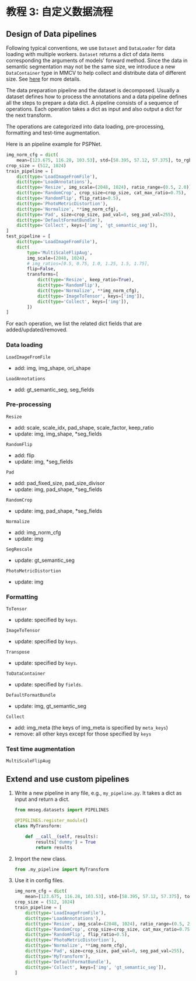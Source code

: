 # 教程 3: 自定义数据流程

## Design of Data pipelines

Following typical conventions, we use `Dataset` and `DataLoader` for data loading
with multiple workers. `Dataset` returns a dict of data items corresponding
the arguments of models' forward method.
Since the data in semantic segmentation may not be the same size,
we introduce a new `DataContainer` type in MMCV to help collect and distribute
data of different size.
See [here](https://github.com/open-mmlab/mmcv/blob/master/mmcv/parallel/data_container.py) for more details.

The data preparation pipeline and the dataset is decomposed. Usually a dataset
defines how to process the annotations and a data pipeline defines all the steps to prepare a data dict.
A pipeline consists of a sequence of operations. Each operation takes a dict as input and also output a dict for the next transform.

The operations are categorized into data loading, pre-processing, formatting and test-time augmentation.

Here is an pipeline example for PSPNet.

```python
img_norm_cfg = dict(
    mean=[123.675, 116.28, 103.53], std=[58.395, 57.12, 57.375], to_rgb=True)
crop_size = (512, 1024)
train_pipeline = [
    dict(type='LoadImageFromFile'),
    dict(type='LoadAnnotations'),
    dict(type='Resize', img_scale=(2048, 1024), ratio_range=(0.5, 2.0)),
    dict(type='RandomCrop', crop_size=crop_size, cat_max_ratio=0.75),
    dict(type='RandomFlip', flip_ratio=0.5),
    dict(type='PhotoMetricDistortion'),
    dict(type='Normalize', **img_norm_cfg),
    dict(type='Pad', size=crop_size, pad_val=0, seg_pad_val=255),
    dict(type='DefaultFormatBundle'),
    dict(type='Collect', keys=['img', 'gt_semantic_seg']),
]
test_pipeline = [
    dict(type='LoadImageFromFile'),
    dict(
        type='MultiScaleFlipAug',
        img_scale=(2048, 1024),
        # img_ratios=[0.5, 0.75, 1.0, 1.25, 1.5, 1.75],
        flip=False,
        transforms=[
            dict(type='Resize', keep_ratio=True),
            dict(type='RandomFlip'),
            dict(type='Normalize', **img_norm_cfg),
            dict(type='ImageToTensor', keys=['img']),
            dict(type='Collect', keys=['img']),
        ])
]
```

For each operation, we list the related dict fields that are added/updated/removed.

### Data loading

`LoadImageFromFile`

- add: img, img_shape, ori_shape

`LoadAnnotations`

- add: gt_semantic_seg, seg_fields

### Pre-processing

`Resize`

- add: scale, scale_idx, pad_shape, scale_factor, keep_ratio
- update: img, img_shape, *seg_fields

`RandomFlip`

- add: flip
- update: img, *seg_fields

`Pad`

- add: pad_fixed_size, pad_size_divisor
- update: img, pad_shape, *seg_fields

`RandomCrop`

- update: img, pad_shape, *seg_fields

`Normalize`

- add: img_norm_cfg
- update: img

`SegRescale`

- update: gt_semantic_seg

`PhotoMetricDistortion`

- update: img

### Formatting

`ToTensor`

- update: specified by `keys`.

`ImageToTensor`

- update: specified by `keys`.

`Transpose`

- update: specified by `keys`.

`ToDataContainer`

- update: specified by `fields`.

`DefaultFormatBundle`

- update: img, gt_semantic_seg

`Collect`

- add: img_meta (the keys of img_meta is specified by `meta_keys`)
- remove: all other keys except for those specified by `keys`

### Test time augmentation

`MultiScaleFlipAug`

## Extend and use custom pipelines

1. Write a new pipeline in any file, e.g., `my_pipeline.py`. It takes a dict as input and return a dict.

    ```python
    from mmseg.datasets import PIPELINES

    @PIPELINES.register_module()
    class MyTransform:

        def __call__(self, results):
            results['dummy'] = True
            return results
    ```

2. Import the new class.

    ```python
    from .my_pipeline import MyTransform
    ```

3. Use it in config files.

    ```python
    img_norm_cfg = dict(
        mean=[123.675, 116.28, 103.53], std=[58.395, 57.12, 57.375], to_rgb=True)
    crop_size = (512, 1024)
    train_pipeline = [
        dict(type='LoadImageFromFile'),
        dict(type='LoadAnnotations'),
        dict(type='Resize', img_scale=(2048, 1024), ratio_range=(0.5, 2.0)),
        dict(type='RandomCrop', crop_size=crop_size, cat_max_ratio=0.75),
        dict(type='RandomFlip', flip_ratio=0.5),
        dict(type='PhotoMetricDistortion'),
        dict(type='Normalize', **img_norm_cfg),
        dict(type='Pad', size=crop_size, pad_val=0, seg_pad_val=255),
        dict(type='MyTransform'),
        dict(type='DefaultFormatBundle'),
        dict(type='Collect', keys=['img', 'gt_semantic_seg']),
    ]
    ```
